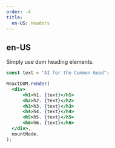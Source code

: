 ```yaml
---
order: -4
title:
  en-US: Headers
---
```


## en-US

Simply use dom heading elements.

```jsx
const text = "AI for the Common Good";

ReactDOM.render(
  <div>
      <h1>h1. {text}</h1>
      <h2>h2. {text}</h2>
      <h3>h3. {text}</h3>
      <h4>h4. {text}</h4>
      <h5>h5. {text}</h5>
      <h6>h6. {text}</h6>
  </div>,
  mountNode,
);
```
